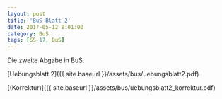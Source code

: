 ```yaml
---
layout: post
title: 'BuS Blatt 2'
date: 2017-05-12 8:01:00
category: BuS
tags: [SS-17, BuS]
---
```


Die zweite Abgabe in BuS.

[Uebungsblatt 2]({{ site.baseurl }}/assets/bus/uebungsblatt2.pdf)

[(Korrektur)]({{ site.baseurl }}/assets/bus/uebungsblatt2_korrektur.pdf)
